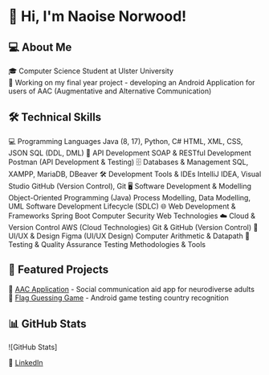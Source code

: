
# 👋 Hi, I'm Naoise Norwood!

## 💻 About Me
🎓 Computer Science Student at Ulster University  
🚀 Working on my final year project - developing an Android Application for users of AAC (Augmentative and Alternative Communication)   

## 🛠️ Technical Skills

   💻 Programming Languages
    Java (8, 17), Python, C#
    HTML, XML, CSS, JSON
    SQL (DDL, DML)
   🔗 API Development
    SOAP & RESTful Development
    Postman (API Development & Testing)
   🗄️ Databases & Management
    SQL, XAMPP, MariaDB, DBeaver
   🛠️ Development Tools & IDEs
    IntelliJ IDEA, Visual Studio
    GitHub (Version Control), Git
   🖥️ Software Development & Modelling
    Object-Oriented Programming (Java)
    Process Modelling, Data Modelling, UML
    Software Development Lifecycle (SDLC)
   🌐 Web Development & Frameworks
    Spring Boot
    Computer Security
    Web Technologies
   ☁️ Cloud & Version Control
    AWS (Cloud Technologies)
    Git & GitHub (Version Control)
   🎨 UI/UX & Design
    Figma (UI/UX Design)
    Computer Arithmetic & Datapath
   🧪 Testing & Quality Assurance
    Testing Methodologies & Tools

## 🌟 Featured Projects
🚀 [AAC Application]() - Social communication aid app for neurodiverse adults  
🎨 [Flag Guessing Game]() - Android game testing country recognition  

## 📊 GitHub Stats
![GitHub Stats]

🔗 [LinkedIn](www.linkedin.com/in/naoise-norwood-a03777199)

<!--

## 💻 About Me
🎓 Computer Science Student at Ulster University  
🚀 Working on my final year project - developing an Android Application for users of AAC (Augmentative and Alternative Communication)   

## 🛠️ Skills
- Java, Python
- Android Development (Jetpack Compose, XML)
- UI/UX Design (Figma)

## 🌟 Featured Projects
🚀 [AAC Application]() - Social communication aid app for neurodiverse adults  
🎨 [Flag Guessing Game]() - Android game testing country recognition  

## 📊 GitHub Stats
![GitHub Stats]

🔗 [LinkedIn](www.linkedin.com/in/naoise-norwood-a03777199)

-->

